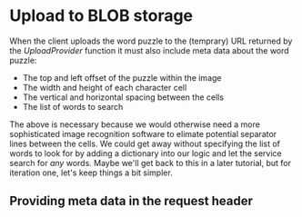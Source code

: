# Upload to BLOB storage

When the client uploads the word puzzle to the (temprary) URL returned by the _UploadProvider_ function it must also include meta data about the word puzzle:

* The top and left offset of the puzzle within the image
* The width and height of each character cell
* The vertical and horizontal spacing between the cells
* The list of words to search

The above is necessary because we would otherwise need a more sophisticated image recognition software to elimate potential separator lines between the cells. We could get away without specifying the list of words to look for by adding a dictionary into our logic and let the service search for _any_ words. Maybe we'll get back to this in a later tutorial, but for iteration one, let's keep things a bit simpler.

## Providing meta data in the request header
